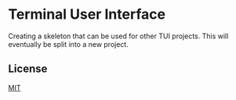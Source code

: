 # Terminal User Interface
Creating a skeleton that can be used for other TUI projects. This will eventually be split into a new project.

## License
[MIT](https://choosealicense.com/licenses/mit/)
